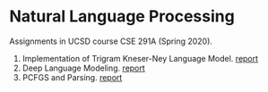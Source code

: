 # Natural Language Processing

Assignments in UCSD course CSE 291A (Spring 2020).

1. Implementation of Trigram Kneser-Ney Language Model. [report](Assignment1-Report.pdf)
2. Deep Language Modeling. [report](CSE291A_Assignment2.pdf)
3. PCFGS and Parsing. [report](CSE_291A_Assignment_3.pdf)